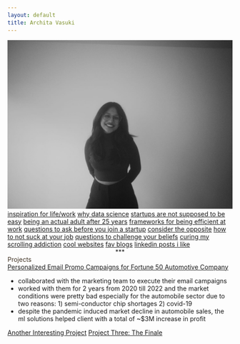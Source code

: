 ```yaml
---
layout: default
title: Archita Vasuki
---
```


<img src="assets/img/fast-car.jpg" class="center-img" alt="Archita Vasuki">

<div class="essays">
  <a href="essays/i-literally-dont-know">inspiration for life/work</a>
  <a href="essays/why-data-science">why data science</a>
  <a href="essays/emails-for-humans">startups are not supposed to be easy</a>
  <a href="essays/what-may-not-age-well">being an actual adult after 25 years</a>
  <a href="essays/sailors-and-rowers">frameworks for being efficient at work</a>
  <a href="essays/startup-questions">questions to ask before you join a startup</a>
  <a href="essays/consider-opposite">consider the opposite</a>
  <!-- <a href="essays/who-did-the-work">Who Did The Work?</a> -->
  <a href="essays/not-suck-at-job">how to not suck at your job</a>
  <a href="essays/challenge-beliefs">questions to challenge your beliefs</a>
  <a href="essays/scrolling-addiction">curing my scrolling addiction</a>
  <!-- <a href="essays/unconventional-adventures">Unconventional Adventures</a> -->
  <!-- <a href="essays/questions-for-vcs">Questions for VCs</a> -->
  <a href="essays/cool-websites">cool websites</a>
  <a href="essays/fav-blogs">fav blogs</a>
  <a href="essays/linkedin-posts">linkedin posts i like</a>
</div>

<div style="text-align: center;">***</div>
<a href="#projects" style="color: #403324; text-decoration: none; font-size: 1em;">Projects</a>
<div class="projects">
  <a href="/projects/project-one">Personalized Email Promo Campaigns for Fortune 50 Automotive Company</a>
  <ul>
    <li>collaborated with the marketing team to execute their email campaigns</li>
    <li>worked with them for 2 years from 2020 till 2022 and the market conditions were pretty bad especially for the automobile sector due to two reasons:
        1) semi-conductor chip shortages
        2) covid-19</li>
    <li>despite the pandemic induced market decline in automobile sales, the ml solutions helped client with a total of ~$3M increase in profit</li>
  </ul>
  <a href="/projects/project-two">Another Interesting Project</a>
  <a href="/projects/project-three">Project Three: The Finale</a>
</div>